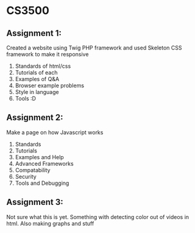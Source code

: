 # CS3500

## Assignment 1:
Created a website using Twig PHP framework and used Skeleton CSS framework to make it responsive 

1. Standards of html/css 
2. Tutorials of each
3. Examples of Q&A 
4. Browser example problems
5. Style in language
6. Tools :D

## Assignment 2:
Make a page on how Javascript works

1. Standards
2. Tutorials
3. Examples and Help
4. Advanced Frameworks
5. Compatability
6. Security
7. Tools and Debugging

## Assignment 3:
Not sure what this is yet. Something with detecting color out of videos in html. Also making graphs and stuff

